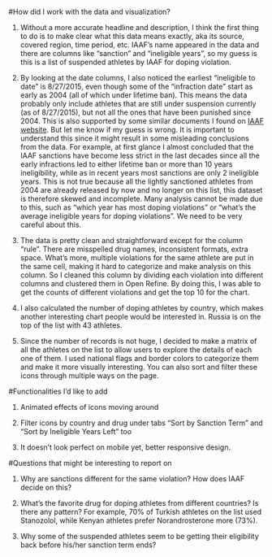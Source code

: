 #How did I work with the data and visualization?
1. Without a more accurate headline and description, I think the first thing to do is to make clear what this data means exactly, aka its source, covered region, time period, etc. IAAF’s name appeared in the data and there are columns like “sanction” and “ineligible years”, so my guess is this is a list of suspended athletes by IAAF for doping violation.

2. By looking at the date columns, I also noticed the earliest “ineligible to date” is 8/27/2015, even though some of the “infraction date” start as early as 2004 (all of which under lifetime ban). This means the data probably only include athletes that are still under suspension currently (as of 8/27/2015), but not all the ones that have been punished since 2004. This is also supported by some similar documents I found on <a target="_blank" href="http://www.iaaf.org/download/download?filename=3deef999-07f5-4a93-96b9-03b7e18e0f3e.pdf&urlslug=List20athletes20serving20period20ineligibility20a20of20anti-doping20violation20IAAF%20rules">IAAF website</a>. But let me know if my guess is wrong. It is important to understand this since it might result in some misleading conclusions from the data. For example, at first glance I almost concluded that the IAAF sanctions have become less strict in the last decades since all the early infractions led to either lifetime ban or more than 10 years ineligibility, while as in recent years most sanctions are only 2 ineligible years. This is not true because all the lightly sanctioned athletes from 2004 are already released by now and no longer on this list, this dataset is therefore skewed and incomplete. Many analysis cannot be made due to this, such as “which year has most doping violations” or “what’s the average ineligible years for doping violations”. We need to be very careful about this.

3. The data is pretty clean and straightforward except for the column “rule”. There are misspelled drug names, inconsistent formats, extra space. What’s more, multiple violations for the same athlete are put in the same cell, making it hard to categorize and make analysis on this column. So I cleaned this column by dividing each violation into different columns and clustered them in Open Refine. By doing this, I was able to get the counts of different violations and get the top 10 for the chart.

4. I also calculated the number of doping athletes by country, which makes another interesting chart people would be interested in. Russia is on the top of the list with 43 athletes.

5. Since the number of records is not huge, I decided to make a matrix of all the athletes on the list to allow users to explore the details of each one of them. I used national flags and border colors to categorize them and make it more visually interesting. You can also sort and filter these icons through multiple ways on the page.

#Functionalities I’d like to add
1. Animated effects of icons moving around

2. Filter icons by country and drug under tabs “Sort by Sanction Term” and “Sort by Ineligible Years Left” too

3. It doesn’t look perfect on mobile yet, better responsive design.

#Questions that might be interesting to report on
1. Why are sanctions different for the same violation? How does IAAF decide on this?

2. What’s the favorite drug for doping athletes from different countries? Is there any pattern? For example, 70% of Turkish athletes on the list used Stanozolol, while Kenyan athletes prefer Norandrosterone more (73%).

3. Why some of the suspended athletes seem to be getting their eligibility back before his/her sanction term ends?
